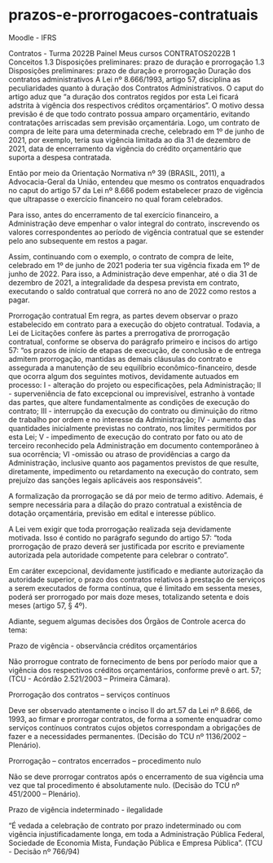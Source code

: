 # prazos-e-prorrogacoes-contratuais


 
Moodle - IFRS

Contratos - Turma 2022B
Painel Meus cursos  CONTRATOS2022B 1 Conceitos  1.3 Disposições preliminares: prazo de duração e prorrogação
1.3 Disposições preliminares: prazo de duração e prorrogação
Duração dos contratos administrativos
A Lei nº 8.666/1993, artigo 57, disciplina as peculiaridades quanto à duração dos Contratos Administrativos. O caput do artigo aduz que “a duração dos contratos regidos por esta Lei ficará adstrita à vigência dos respectivos créditos orçamentários”. O motivo dessa previsão é de que todo contrato possua amparo orçamentário, evitando contratações arriscadas sem previsão orçamentária. Logo, um contrato de compra de leite para uma determinada creche, celebrado em 1º de junho de 2021, por exemplo, teria sua vigência limitada ao dia 31 de dezembro de 2021, data de encerramento da vigência do crédito orçamentário que suporta a despesa contratada.

Então por meio da Orientação Normativa nº 39 (BRASIL, 2011), a Advocacia-Geral da União, entendeu que mesmo os contratos enquadrados no caput do artigo 57 da Lei nº 8.666 podem estabelecer prazo de vigência que ultrapasse o exercício financeiro no qual foram celebrados.

Para isso, antes do encerramento de tal exercício financeiro, a Administração deve empenhar o valor integral do contrato, inscrevendo os valores correspondentes ao período de vigência contratual que se estender pelo ano subsequente em restos a pagar.

Assim, continuando com o exemplo, o contrato de compra de leite, celebrado em 1º de junho de 2021 poderia ter sua vigência fixada em 1º de junho de 2022. Para isso, a Administração deve empenhar, até o dia 31 de dezembro de 2021, a integralidade da despesa prevista em contrato, executando o saldo contratual que correrá no ano de 2022 como restos a pagar.


Prorrogação contratual
Em regra, as partes devem observar o prazo estabelecido em contrato para a execução do objeto contratual. Todavia, a Lei de Licitações confere às partes a prerrogativa de prorrogação contratual, conforme se observa do parágrafo primeiro e incisos do artigo 57: “os prazos de início de etapas de execução,  de conclusão e de entrega admitem prorrogação, mantidas as demais cláusulas do contrato e assegurada a manutenção de seu equilíbrio econômico-financeiro, desde que ocorra algum dos seguintes motivos, devidamente autuados em processo: I - alteração do projeto ou especificações, pela Administração; II - superveniência de fato excepcional ou imprevisível, estranho à vontade das partes, que altere fundamentalmente as condições de execução do contrato; III - interrupção da execução do contrato ou diminuição do ritmo de trabalho por ordem e no interesse da Administração; IV - aumento das quantidades inicialmente previstas no contrato, nos limites permitidos por esta Lei; V - impedimento de execução do contrato por fato ou ato de terceiro reconhecido pela Administração em documento contemporâneo à sua ocorrência; VI -omissão ou atraso de providências a cargo da Administração, inclusive quanto aos pagamentos previstos de que resulte, diretamente, impedimento ou retardamento na execução do contrato, sem prejuízo das sanções legais aplicáveis aos responsáveis”.

A formalização da prorrogação se dá por meio de termo aditivo. Ademais, é sempre necessária para a dilação do prazo contratual a existência de dotação orçamentária, previsão em edital e interesse público.

A Lei vem exigir que toda prorrogação realizada seja devidamente motivada. Isso é contido no parágrafo segundo do artigo 57: “toda prorrogação de prazo deverá ser justificada por escrito e previamente autorizada pela autoridade competente para celebrar o contrato”.

Em caráter excepcional, devidamente justificado e mediante autorização da autoridade superior, o prazo dos contratos relativos à prestação de serviços a serem executados de forma contínua, que é limitado em sessenta meses, poderá ser prorrogado por mais doze meses, totalizando setenta e dois meses (artigo 57, § 4º).

Adiante, seguem algumas decisões dos Órgãos de Controle acerca do tema:

Prazo de vigência - observância créditos orçamentários

Não prorrogue contrato de fornecimento de bens por período maior que a vigência dos respectivos créditos orçamentários, conforme prevê o art. 57; (TCU - Acórdão 2.521/2003 – Primeira Câmara). 

Prorrogação dos contratos – serviços contínuos

Deve ser observado atentamente o inciso II do art.57 da Lei nº 8.666, de 1993, ao firmar e prorrogar contratos, de forma a somente enquadrar como serviços contínuos contratos cujos objetos correspondam a obrigações de fazer e a necessidades permanentes. (Decisão do TCU nº 1136/2002 – Plenário).

Prorrogação – contratos encerrados – procedimento nulo

Não se deve prorrogar contratos após o encerramento de sua vigência uma vez que tal procedimento é absolutamente nulo. (Decisão do TCU nº 451/2000 – Plenário).

Prazo de vigência indeterminado - ilegalidade

“É vedada a celebração de contrato por prazo indeterminado ou com vigência injustificadamente longa, em toda a Administração Pública Federal, Sociedade de Economia Mista, Fundação Pública e Empresa Pública”. (TCU - Decisão nº 766/94)
